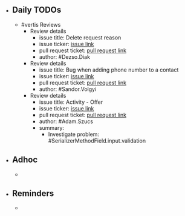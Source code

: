 - ## Daily TODOs
	- #vertis Reviews
		- Review details
			- issue title: Delete request reason
			- issue ticker: [issue link](https://gitlab.vertis.com:8443/vertis/mv2/-/issues/6162)
			- pull request ticket: [pull request link](https://gitlab.vertis.com:8443/vertis/mv2/-/merge_requests/259/diffs)
			- author: #Dezso.Diak
		- Review details
			- issue title: Bug when adding phone number to a contact
			- issue ticker: [issue link](https://gitlab.vertis.com:8443/vertis/mv2/-/issues/6879)
			- pull request ticket: [pull request link](https://gitlab.vertis.com:8443/vertis/mv2/-/merge_requests/377)
			- author: #Sandor.Volgyi
		- Review details
			- issue title: Activity - Offer
			- issue ticker: [issue link](https://gitlab.vertis.com:8443/vertis/mv2/-/issues/6764)
			- pull request ticket: [pull request link](https://gitlab.vertis.com:8443/vertis/mv2/-/merge_requests/312)
			- author: #Adam.Szucs
			- summary:
				- Investigate problem: #SerializerMethodField.input.validation
- ## Adhoc
	-
- ## Reminders
	-
